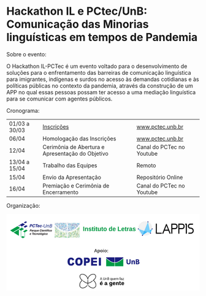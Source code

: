 # Hackathon IL e PCtec/UnB: Comunicação das Minorias linguísticas em tempos de Pandemia


Sobre o evento:
 
O Hackathon IL-PCTec é um evento voltado para o desenvolvimento de soluções para o enfrentamento das barreiras de comunicação linguística para imigrantes, indígenas e surdos no acesso às demandas cotidianas e às políticas públicas no contexto da pandemia, através da construção de um APP no qual essas pessoas possam ter acesso a uma mediação linguística para se comunicar com agentes públicos.

Cronograma:

| | | |
|-------|-------|-------|
|     01/03 a 30/03  | [Inscrições](https://hackathon-il.github.io/InfoGeral/#/Inscricoes.md) | www.pctec.unb.br |
|06/04   | Homologação das Inscrições|www.pctec.unb.br |
|12/04| 	Cerimônia de Abertura e Apresentação do Objetivo | Canal do PCTec no Youtube
| 13/04 a 15/04| 	Trabalho das Equipes |Remoto
|15/04 | Envio da Apresentação | 	Repositório Online|
16/04 | Premiação e Cerimônia de Encerramento | Canal do PCTec no Youtube |




 Organização:

 <img src=https://raw.githubusercontent.com/Hackathon-IL/InfoGeral/gh-pages/Images/rodape.png width="600" height="200"/>



